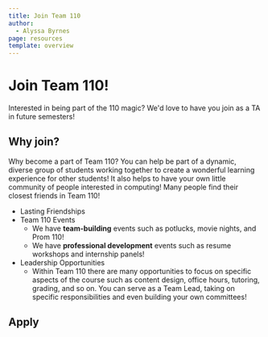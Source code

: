```yaml
---
title: Join Team 110
author:
  - Alyssa Byrnes
page: resources
template: overview
---
```


# Join Team 110!

<!-- <img class="img-fluid" src="/static/team/hack110-f23.jpg" /> -->

Interested in being part of the 110 magic? We'd love to have you join as a TA in future semesters! 

## Why join?

Why become a part of Team 110? You can help be part of a dynamic, diverse group of students working together to create a wonderful learning experience for other students! It also helps to have your own little community of people interested in computing! Many people find their closest friends in Team 110!

<!-- <img class="img-fluid" src="/static/team/prom110.jpg" /> -->

- Lasting Friendships 
- Team 110 Events
    - We have **team-building** events such as potlucks, movie nights, and Prom 110! 
    - We have **professional development** events such as resume workshops and internship panels!
- Leadership Opportunities
    - Within Team 110 there are many opportunities to focus on specific aspects of the course such as content design, office hours, tutoring, grading, and so on. You can serve as a Team Lead, taking on specific responsibilities and even building your own committees!

## Apply
<!-- 
- Login to [csxl.unc.edu](https://csxl.unc.edu/) via your ONYEN
- After logging in, navigate to Academics
- Look for the Become a TA! pane and complete your application -->